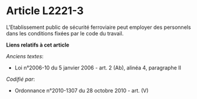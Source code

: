 # Article L2221-3

L'Etablissement public de sécurité ferroviaire peut employer des personnels dans les conditions fixées par le code du
travail.

**Liens relatifs à cet article**

_Anciens textes_:

  - Loi n°2006-10 du 5 janvier 2006 - art. 2 (Ab), alinéa 4, paragraphe II

_Codifié par_:

  - Ordonnance n°2010-1307 du 28 octobre 2010 - art. (V)
